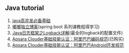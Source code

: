 Java tutorial
---
1. [java高并发必备基础](http://blog.csdn.net/u013213157/article/details/75110049)
2. [嘟嘟独立博客](http://tengj.top/)(spring boot 系列课教程得学习)
3. [Java日志框架之Logback详解](http://guochenglai.com/2016/09/14/java-logback-analysis/)(最全的logback的配置文件)
4. [Apsara Clouder基础技能认证：阿里巴巴编码规范](https://edu.aliyun.com/certification/cldt02)(已购买)
5. [Apsara Clouder基础技能认证：阿里巴巴Android开发规范](https://edu.aliyun.com/certification/cldt04)
